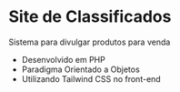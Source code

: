 # Site de Classificados
Sistema para divulgar produtos para venda
- Desenvolvido em PHP 
- Paradigma Orientado a Objetos
- Utilizando Tailwind CSS no front-end